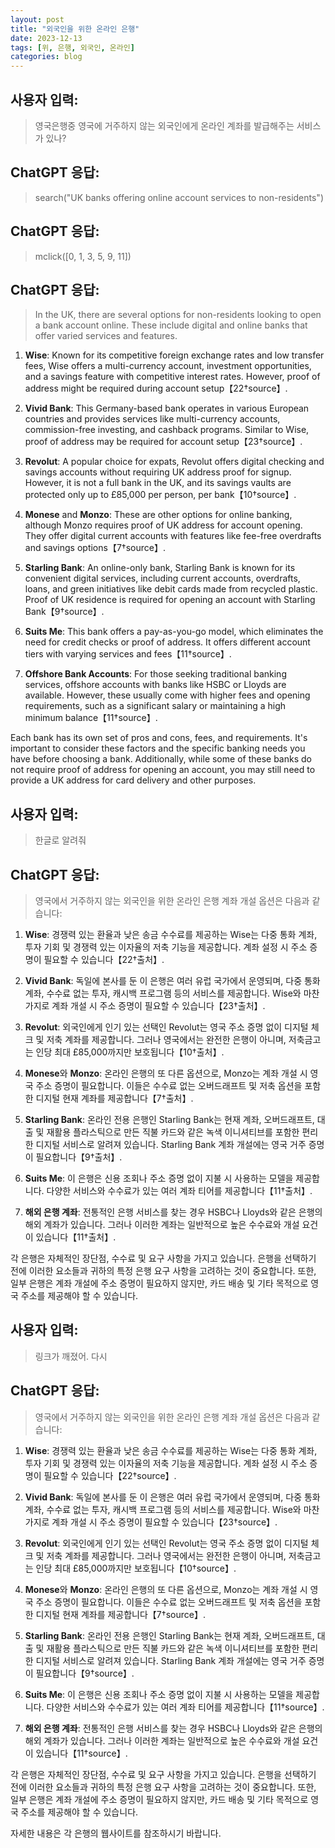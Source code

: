 ```yaml
---
layout: post
title: "외국인을 위한 온라인 은행"
date: 2023-12-13
tags: [위, 은행, 외국인, 온라인]
categories: blog
---
```


## 사용자 입력:
> 영국은행중 영국에 거주하지 않는 외국인에게 온라인 계좌를 발급해주는 서비스가 있나?

## ChatGPT 응답:
> search("UK banks offering online account services to non-residents")

## ChatGPT 응답:
> mclick([0, 1, 3, 5, 9, 11])

## ChatGPT 응답:
> In the UK, there are several options for non-residents looking to open a bank account online. These include digital and online banks that offer varied services and features.

1. **Wise**: Known for its competitive foreign exchange rates and low transfer fees, Wise offers a multi-currency account, investment opportunities, and a savings feature with competitive interest rates. However, proof of address might be required during account setup【22†source】.

2. **Vivid Bank**: This Germany-based bank operates in various European countries and provides services like multi-currency accounts, commission-free investing, and cashback programs. Similar to Wise, proof of address may be required for account setup【23†source】.

3. **Revolut**: A popular choice for expats, Revolut offers digital checking and savings accounts without requiring UK address proof for signup. However, it is not a full bank in the UK, and its savings vaults are protected only up to £85,000 per person, per bank【10†source】.

4. **Monese** and **Monzo**: These are other options for online banking, although Monzo requires proof of UK address for account opening. They offer digital current accounts with features like fee-free overdrafts and savings options【7†source】.

5. **Starling Bank**: An online-only bank, Starling Bank is known for its convenient digital services, including current accounts, overdrafts, loans, and green initiatives like debit cards made from recycled plastic. Proof of UK residence is required for opening an account with Starling Bank【9†source】.

6. **Suits Me**: This bank offers a pay-as-you-go model, which eliminates the need for credit checks or proof of address. It offers different account tiers with varying services and fees【11†source】.

7. **Offshore Bank Accounts**: For those seeking traditional banking services, offshore accounts with banks like HSBC or Lloyds are available. However, these usually come with higher fees and opening requirements, such as a significant salary or maintaining a high minimum balance【11†source】.

Each bank has its own set of pros and cons, fees, and requirements. It's important to consider these factors and the specific banking needs you have before choosing a bank. Additionally, while some of these banks do not require proof of address for opening an account, you may still need to provide a UK address for card delivery and other purposes.

## 사용자 입력:
> 한글로 알려줘

## ChatGPT 응답:
> 영국에서 거주하지 않는 외국인을 위한 온라인 은행 계좌 개설 옵션은 다음과 같습니다:

1. **Wise**: 경쟁력 있는 환율과 낮은 송금 수수료를 제공하는 Wise는 다중 통화 계좌, 투자 기회 및 경쟁력 있는 이자율의 저축 기능을 제공합니다. 계좌 설정 시 주소 증명이 필요할 수 있습니다【22†출처】.

2. **Vivid Bank**: 독일에 본사를 둔 이 은행은 여러 유럽 국가에서 운영되며, 다중 통화 계좌, 수수료 없는 투자, 캐시백 프로그램 등의 서비스를 제공합니다. Wise와 마찬가지로 계좌 개설 시 주소 증명이 필요할 수 있습니다【23†출처】.

3. **Revolut**: 외국인에게 인기 있는 선택인 Revolut는 영국 주소 증명 없이 디지털 체크 및 저축 계좌를 제공합니다. 그러나 영국에서는 완전한 은행이 아니며, 저축금고는 인당 최대 £85,000까지만 보호됩니다【10†출처】.

4. **Monese**와 **Monzo**: 온라인 은행의 또 다른 옵션으로, Monzo는 계좌 개설 시 영국 주소 증명이 필요합니다. 이들은 수수료 없는 오버드래프트 및 저축 옵션을 포함한 디지털 현재 계좌를 제공합니다【7†출처】.

5. **Starling Bank**: 온라인 전용 은행인 Starling Bank는 현재 계좌, 오버드래프트, 대출 및 재활용 플라스틱으로 만든 직불 카드와 같은 녹색 이니셔티브를 포함한 편리한 디지털 서비스로 알려져 있습니다. Starling Bank 계좌 개설에는 영국 거주 증명이 필요합니다【9†출처】.

6. **Suits Me**: 이 은행은 신용 조회나 주소 증명 없이 지불 시 사용하는 모델을 제공합니다. 다양한 서비스와 수수료가 있는 여러 계좌 티어를 제공합니다【11†출처】.

7. **해외 은행 계좌**: 전통적인 은행 서비스를 찾는 경우 HSBC나 Lloyds와 같은 은행의 해외 계좌가 있습니다. 그러나 이러한 계좌는 일반적으로 높은 수수료와 개설 요건이 있습니다【11†출처】.

각 은행은 자체적인 장단점, 수수료 및 요구 사항을 가지고 있습니다. 은행을 선택하기 전에 이러한 요소들과 귀하의 특정 은행 요구 사항을 고려하는 것이 중요합니다. 또한, 일부 은행은 계좌 개설에 주소 증명이 필요하지 않지만, 카드 배송 및 기타 목적으로 영국 주소를 제공해야 할 수 있습니다.

## 사용자 입력:
> 링크가 깨졌어. 다시

## ChatGPT 응답:
> 영국에서 거주하지 않는 외국인을 위한 온라인 은행 계좌 개설 옵션은 다음과 같습니다:

1. **Wise**: 경쟁력 있는 환율과 낮은 송금 수수료를 제공하는 Wise는 다중 통화 계좌, 투자 기회 및 경쟁력 있는 이자율의 저축 기능을 제공합니다. 계좌 설정 시 주소 증명이 필요할 수 있습니다【22†source】.

2. **Vivid Bank**: 독일에 본사를 둔 이 은행은 여러 유럽 국가에서 운영되며, 다중 통화 계좌, 수수료 없는 투자, 캐시백 프로그램 등의 서비스를 제공합니다. Wise와 마찬가지로 계좌 개설 시 주소 증명이 필요할 수 있습니다【23†source】.

3. **Revolut**: 외국인에게 인기 있는 선택인 Revolut는 영국 주소 증명 없이 디지털 체크 및 저축 계좌를 제공합니다. 그러나 영국에서는 완전한 은행이 아니며, 저축금고는 인당 최대 £85,000까지만 보호됩니다【10†source】.

4. **Monese**와 **Monzo**: 온라인 은행의 또 다른 옵션으로, Monzo는 계좌 개설 시 영국 주소 증명이 필요합니다. 이들은 수수료 없는 오버드래프트 및 저축 옵션을 포함한 디지털 현재 계좌를 제공합니다【7†source】.

5. **Starling Bank**: 온라인 전용 은행인 Starling Bank는 현재 계좌, 오버드래프트, 대출 및 재활용 플라스틱으로 만든 직불 카드와 같은 녹색 이니셔티브를 포함한 편리한 디지털 서비스로 알려져 있습니다. Starling Bank 계좌 개설에는 영국 거주 증명이 필요합니다【9†source】.

6. **Suits Me**: 이 은행은 신용 조회나 주소 증명 없이 지불 시 사용하는 모델을 제공합니다. 다양한 서비스와 수수료가 있는 여러 계좌 티어를 제공합니다【11†source】.

7. **해외 은행 계좌**: 전통적인 은행 서비스를 찾는 경우 HSBC나 Lloyds와 같은 은행의 해외 계좌가 있습니다. 그러나 이러한 계좌는 일반적으로 높은 수수료와 개설 요건이 있습니다【11†source】.

각 은행은 자체적인 장단점, 수수료 및 요구 사항을 가지고 있습니다. 은행을 선택하기 전에 이러한 요소들과 귀하의 특정 은행 요구 사항을 고려하는 것이 중요합니다. 또한, 일부 은행은 계좌 개설에 주소 증명이 필요하지 않지만, 카드 배송 및 기타 목적으로 영국 주소를 제공해야 할 수 있습니다.

자세한 내용은 각 은행의 웹사이트를 참조하시기 바랍니다.

